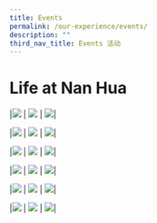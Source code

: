 ```yaml
---
title: Events
permalink: /our-experience/events/
description: ""
third_nav_title: Events 活动
---
```

# Life at Nan Hua

|<a href="/our-experience/events/camp-achiever/"><img src="/images/Events%20Page/campachiever2023_945x630.png"></a> | <a href="/our-experience/events/chinese-new-year/"><img src="/images/Events%20Page/cny2023_945x630.png"></a> | <a href="/our-experience/events/ipad-unboxing-day/"><img src="/images/Events%20Page/ipadunboxing2023_945x630.png"></a>|

|<a href="/our-experience/events/annual-road-run/"><img src="/images/Events%20Page/annualroadrun2023_945x630.png"></a> | <a href="/our-experience/events/national-youth-environment-conference/"><img src="/images/Events%20Page/nyec2023_945x630.png"></a> | <a href="/our-experience/events/national-youth-environment-conference/"><img src="/images/Events%20Page/biculturalweek2023_945x630.png"></a>|

|<a href="/our-experience/events/camp-achiever/"><img src="/images/Events%20Page/studentcouncil2023_945x630.png"></a> | <a href="/our-experience/events/chinese-new-year/"><img src="/images/Events%20Page/speechday2023_945x630.png"></a> | <a href="/our-experience/events/ipad-unboxing-day/"><img src="/images/Events%20Page/culturalpotpourri2023_945x630.png"></a>|

|<a href="/our-experience/events/camp-achiever/"><img src="/images/Events%20Page/studentleaders2023_945x630.png"></a> | <a href="/our-experience/events/chinese-new-year/"><img src="/images/Events%20Page/sportscarnival2023_945x630.png"></a> | <a href="/our-experience/events/ipad-unboxing-day/"><img src="/images/Events%20Page/confuciuscamp2023_945x630.png"></a>|

|<a href="/our-experience/events/camp-achiever/"><img src="/images/Events%20Page/ndp2022_945x630.png"></a> | <a href="/our-experience/events/chinese-new-year/"><img src="/images/Events%20Page/teachersday2022_945x630.png"></a> | <a href="/our-experience/events/ipad-unboxing-day/"><img src="/images/Events%20Page/midautumnfestival2022_945x630.png"></a>|

|<a href="/our-experience/events/camp-achiever/"><img src="/images/Events%20Page/annualartsappreciation_945x630.png"></a> | <a href="/our-experience/events/chinese-new-year/"><img src="/images/Events%20Page/graduationday_945x630.png"></a> | <a href="/our-experience/events/ipad-unboxing-day/"><img src="/images/Events%20Page/openhouse2022_945x630.png"></a>|